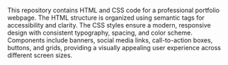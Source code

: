 This repository contains HTML and CSS code for a professional portfolio webpage. The HTML structure is organized using semantic tags for accessibility and clarity. The CSS styles ensure a modern, responsive design with consistent typography, spacing, and color scheme. Components include banners, social media links, call-to-action boxes, buttons, and grids, providing a visually appealing user experience across different screen sizes.
